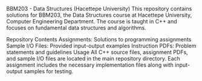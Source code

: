 BBM203 - Data Structures (Hacettepe University)
This repository contains solutions for BBM203, the Data Structures course at Hacettepe University, Computer Engineering Department. The course is taught in C++ and focuses on fundamental data structures and algorithms.

Repository Contents
Assignments: Solutions to programming assignments
Sample I/O Files: Provided input-output examples
Instruction PDFs: Problem statements and guidelines
Usage
All C++ source files, assignment PDFs, and sample I/O files are located in the main repository directory. Each assignment includes the necessary implementation files along with input-output samples for testing.

